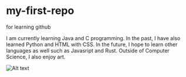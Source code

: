 # my-first-repo
for learning github

I am currently learning Java and C programming. In the past, I have also learned Python and HTML with CSS. In the future, I hope to learn other languages as well such as Javasript and Rust. Outside of Computer Science, I also enjoy art.

![Alt text](https://www.dailypaws.com/thmb/-1lV8Fpr2Qeg6Yd5qRQ0BZF8qZY=/1500x0/filters:no_upscale():max_bytes(150000):strip_icc()/white-oriental-shorthair-cat_1785802076-2000-bebdb01eb2574ff182ed82612f72daf2.jpg)
